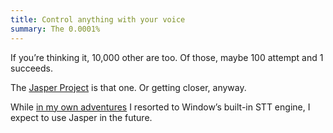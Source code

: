 ```yaml
---
title: Control anything with your voice
summary: The 0.0001%
---
```


If you’re thinking it, 10,000 other are too. Of those, maybe 100 attempt and 1 succeeds.

The [Jasper Project](https://jasperproject.github.io/) is that one. Or getting closer, anyway.

While [in my own adventures](https://github.com/PixnBits/SimpleHomeAutomation) I resorted to Window’s built-in STT engine, I expect to use Jasper in the future.
